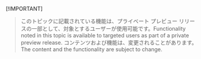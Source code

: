  [!IMPORTANT]
> <span data-ttu-id="9f6e2-101">このトピックに記載されている機能は、プライベート プレビュー リリースの一部として、対象とするユーザーが使用可能です。</span><span class="sxs-lookup"><span data-stu-id="9f6e2-101">Functionality noted in this topic is available to targeted users as part of a private preview release.</span></span> <span data-ttu-id="9f6e2-102">コンテンツおよび機能は、変更されることがあります。</span><span class="sxs-lookup"><span data-stu-id="9f6e2-102">The content and the functionality are subject to change.</span></span> 
